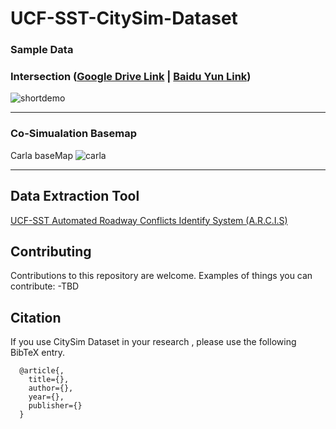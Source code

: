# UCF-SST-CitySim-Dataset




### Sample Data



### Intersection ([Google Drive Link](https://drive.google.com/drive/folders/1fHzmDxPHHofIBzQpx75Aol9pYCMX9gx7?usp=sharing) | [Baidu Yun Link](https://pan.baidu.com/s/1M6M7RlDwBUC-VoYVpcwpBQ?pwd=tfde))


![shortdemo](https://github.com/ozheng1993/UCF-SST-CitySim-Dataset/blob/main/asset/uni%40gemini030322E01stab-1_final.gif)


<hr> 


### Co-Simualation Basemap
Carla baseMap
![carla](https://github.com/ozheng1993/UCF-SST-CitySim-Dataset/blob/main/asset/intersectionBasemap.png)


<hr> 

## Data Extraction Tool
[UCF-SST Automated Roadway Conflicts Identify System (A.R.C.I.S)](https://github.com/ozheng1993/A-R-C-I-S)


## Contributing

Contributions to this repository are welcome. Examples of things you can contribute:
-TBD


## Citation

If you use CitySim Dataset in your research , please use the following BibTeX entry.

      @article{,
        title={},
        author={},
        year={},
        publisher={}
      }
